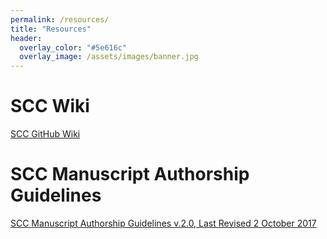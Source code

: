 ```yaml
---
permalink: /resources/
title: "Resources"
header:
  overlay_color: "#5e616c"
  overlay_image: /assets/images/banner.jpg
---
```


# SCC Wiki

[<i class="fas fa-link" aria-hidden="true"></i> SCC GitHub Wiki](https://github.com/CareyLabVT/SmartConnectedCommunities/wiki)

# SCC Manuscript Authorship Guidelines

[<i class="far fa-file-pdf" aria-hidden="true"></i> SCC Manuscript Authorship Guidelines v.2.0, Last Revised 2 October 2017](../assets/files/SCCAuthorshipGuidelines_v2_2Oct17.pdf)